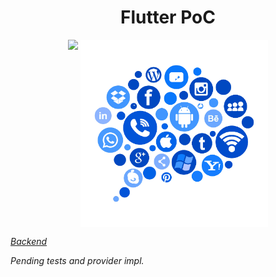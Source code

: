 <h1 align="center">Flutter PoC</h1>

<p align="center">
<img src="https://github.com/jonathanmaciel/flutter_poc/blob/main/web/flutter_poc.gif" width="300" heigth="300"/>
<img src="https://github.com/jonathanmaciel/flutter_poc/blob/main/assets/contacts.add.png" align="top"
     width="300" heigth="300" />
</p>

[*Backend*](https://github.com/jonathanmaciel/nestjs_poc)

*Pending tests and provider impl.*
